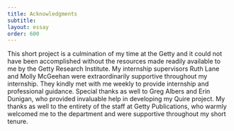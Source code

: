 ```yaml
---
title: Acknowledgments
subtitle:
layout: essay
order: 600
---
```

This short project is a culmination of my time at the Getty and it could not have been accomplished without the resources made readily available to me by the Getty Research Institute. My internship supervisors Ruth Lane and Molly McGeehan were extraordinarily supportive throughout my internship. They kindly met with me weekly to provide internship and professional guidance. Special thanks as well to Greg Albers and Erin Dunigan, who provided invaluable help in developing my Quire project. My thanks as well to the entirety of the staff at Getty Publications, who warmly welcomed me to the department and were supportive throughout my short tenure.